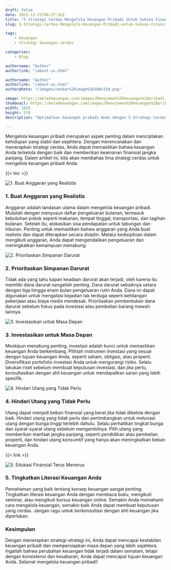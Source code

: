 ```yaml
---
draft: false
date: 2023-12-21T06:27:31Z
title: "5 Strategi Cerdas Mengelola Keuangan Pribadi Untuk Sukses Finansial"
slug: 5-Strategi-Cerdas-Mengelola-Keuangan-Pribadi-untuk-Sukses-Finansial

tags:
    - Keuangan
    - Strategi keuangan cerdas

categories:
    - Blog

authorname: "Author"
authorlink: "/about-us.html"

authorname: "Author"
authorlink: "/about-us.html"
authorphoto: "/images/navbar%20image%20300x150.png"

image: https://melekkeuangan.com/images/Manajemen%20keuangan%20pribadi.jpg
thumbnail: https://melekkeuangan.com/images/Manajemen%20keuangan%20pribadi.jpg
width: 1024
height: 576
description: "Optimalkan keuangan pribadi Anda dengan 5 Strategi Cerdas yang Kami Bagikan! Pelajari cara membuat anggaran realistis, mengelola simpanan darurat, dan menginvestasikan uang Anda untuk pertumbuhan kekayaan jangka panjang. Temukan tips menghindari utang yang tidak perlu dan kenali pentingnya literasi keuangan melalui edukasi terus menerus. Dapatkan keamanan keuangan dan capai kesuksesan finansial dengan mengikuti panduan praktis ini. Pelajari lebih lanjut untuk mencapai stabilitas keuangan dan mengelola risiko secara efektif"

---
```


Mengelola keuangan pribadi merupakan aspek penting dalam menciptakan kehidupan yang stabil dan sejahtera. Dengan merencanakan dan menerapkan strategi cerdas, Anda dapat memastikan bahwa keuangan Anda terkelola dengan baik dan memberikan keamanan finansial jangka panjang. Dalam artikel ini, kita akan membahas lima strategi cerdas untuk mengelola keuangan pribadi Anda.

{{< toc >}}

![1. Buat Anggaran yang Realistis](/images/Buat%20Anggaran%20yang%20Realistis.jpg)

### 1. Buat Anggaran yang Realistis

Anggaran adalah landasan utama dalam mengelola keuangan pribadi. Mulailah dengan menyusun daftar pengeluaran bulanan, termasuk kebutuhan pokok seperti makanan, tempat tinggal, transportasi, dan tagihan bulanan. Setelah itu, alokasikan sisa pendapatan untuk tabungan dan hiburan. Penting untuk memastikan bahwa anggaran yang Anda buat realistis dan dapat diterapkan secara disiplin. Melalui kedisiplinan dalam mengikuti anggaran, Anda dapat mengendalikan pengeluaran dan meningkatkan kemampuan menabung.

![2. Prioritaskan Simpanan Darurat](/images/Simpanan%20Darurat.jpg)

### 2. Prioritaskan Simpanan Darurat
   
Tidak ada yang tahu kapan keadaan darurat akan terjadi, oleh karena itu memiliki dana darurat sangatlah penting. Dana darurat sebaiknya setara dengan tiga hingga enam bulan pengeluaran rutin Anda. Dana ini dapat digunakan untuk mengatasi kejadian tak terduga seperti kehilangan pekerjaan atau biaya medis mendesak. Prioritaskan pembentukan dana darurat sebelum fokus pada investasi atau pembelian barang mewah lainnya.

![3. Investasikan untuk Masa Depan](/images/Investasi%20Untuk%20Masa%20Depan.jpg)

### 3. Investasikan untuk Masa Depan
   
Meskipun menabung penting, investasi adalah kunci untuk memastikan keuangan Anda berkembang. Pilihlah instrumen investasi yang sesuai dengan tujuan keuangan Anda, seperti saham, obligasi, atau properti. Diversifikasi portofolio investasi Anda untuk mengurangi risiko. Selalu lakukan riset sebelum membuat keputusan investasi, dan jika perlu, konsultasikan dengan ahli keuangan untuk mendapatkan saran yang lebih spesifik.

![4. Hindari Utang yang Tidak Perlu](/images/Hutang.jpg)

### 4. Hindari Utang yang Tidak Perlu
   
Utang dapat menjadi beban finansial yang berat jika tidak dikelola dengan baik. Hindari utang yang tidak perlu dan pertimbangkan untuk melunasi utang dengan bunga tinggi terlebih dahulu. Selalu perhatikan tingkat bunga dan syarat-syarat utang sebelum mengambilnya. Pilih utang yang memberikan manfaat jangka panjang, seperti pendidikan atau pembelian properti, dan hindari utang konsumtif yang hanya akan meningkatkan beban keuangan Anda.

{{< link >}}

![5. Edukasi Finansial Terus Menerus](/images/Edukasi%20Finansial.jpg)

### 5. Tingkatkan Literasi Keuangan Anda

Pemahaman yang baik tentang konsep keuangan sangat penting. Tingkatkan literasi keuangan Anda dengan membaca buku, mengikuti seminar, atau mengikuti kursus keuangan online. Semakin Anda memahami cara mengelola keuangan, semakin baik Anda dapat membuat keputusan yang cerdas. Jangan ragu untuk berkonsultasi dengan ahli keuangan jika diperlukan.

### Kesimpulan

Dengan menerapkan strategi-strategi ini, Anda dapat mencapai kestabilan keuangan pribadi dan mempersiapkan masa depan yang lebih sejahtera. Ingatlah bahwa perubahan keuangan tidak terjadi dalam semalam, tetapi dengan konsistensi dan kesabaran, Anda dapat mencapai tujuan keuangan Anda. Selamat mengelola keuangan pribadi!



